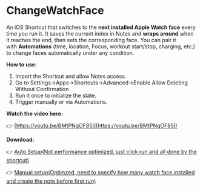 # ChangeWatchFace

An iOS Shortcut that switches to the **next installed Apple Watch face** every time you run it. It saves the current index in Notes and **wraps around** when it reaches the end, then sets the corresponding face. You can pair it with **Automations** (time, location, Focus, workout start/stop, charging, etc.) to change faces automatically under any condition.

**How to use:**

1. Import the Shortcut and allow Notes access.
2. Go to Settings→Apps→Shortcuts→Advanced→Enable Allow Deleting Without Confirmation
3. Run it once to initialize the state.
4. Trigger manually or via Automations.

**Watch the video here:**

👉 [https://youtu.be/BMtPNgOF85I](https://youtu.be/BMtPNgOF85I)

**Download:**

👉 [Auto Setup(Not performance optimized, just click run and all done by the shortcut)](https://www.icloud.com/shortcuts/b0c81669230a4547a02c324f95f8fe20)

👉 [Manual setup(Optimzed, need to specify how many watch face installed and create the note before first run)](https://www.icloud.com/shortcuts/75a42e028a574a09a5041f870d2b6678)
